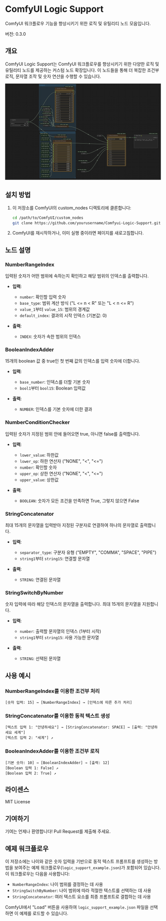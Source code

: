 # ComfyUI Logic Support

ComfyUI 워크플로우 기능을 향상시키기 위한 로직 및 유틸리티 노드 모음입니다.

버전: 0.3.0

## 개요

ComfyUI Logic Support는 ComfyUI 워크플로우를 향상시키기 위한 다양한 로직 및 유틸리티 노드를 제공하는 커스텀 노드 확장입니다. 이 노드들을 통해 더 복잡한 조건부 로직, 문자열 조작 및 숫자 연산을 수행할 수 있습니다.

![예제 워크플로우](logic_support_example.png)

## 설치 방법

1. 이 저장소를 ComfyUI의 custom_nodes 디렉토리에 클론합니다:
   ```bash
   cd /path/to/ComfyUI/custom_nodes
   git clone https://github.com/yourusername/Comfyui-Logic-Support.git
   ```

2. ComfyUI를 재시작하거나, 이미 실행 중이라면 페이지를 새로고침합니다.

## 노드 설명

### NumberRangeIndex

입력된 숫자가 어떤 범위에 속하는지 확인하고 해당 범위의 인덱스를 출력합니다.

- **입력**:
  - `number`: 확인할 입력 숫자
  - `base_type`: 범위 계산 방식 ("L <= n < R" 또는 "L < n <= R")
  - `value_1`부터 `value_15`: 범위의 경계값
  - `default_index`: 결과의 시작 인덱스 (기본값: 0)

- **출력**:
  - `INDEX`: 숫자가 속한 범위의 인덱스

### BooleanIndexAdder

15개의 boolean 값 중 true인 첫 번째 값의 인덱스를 입력 숫자에 더합니다.

- **입력**:
  - `base_number`: 인덱스를 더할 기본 숫자
  - `bool1`부터 `bool15`: Boolean 입력값
  
- **출력**:
  - `NUMBER`: 인덱스를 기본 숫자에 더한 결과

### NumberConditionChecker

입력된 숫자가 지정된 범위 안에 들어오면 true, 아니면 false를 출력합니다.

- **입력**:
  - `lower_value`: 하한값
  - `lower_op`: 하한 연산자 ("NONE", "<", "<=")
  - `number`: 확인할 숫자
  - `upper_op`: 상한 연산자 ("NONE", "<", "<=")
  - `upper_value`: 상한값
  
- **출력**:
  - `BOOLEAN`: 숫자가 모든 조건을 만족하면 True, 그렇지 않으면 False

### StringConcatenator

최대 15개의 문자열을 입력받아 지정된 구분자로 연결하여 하나의 문자열로 출력합니다.

- **입력**:
  - `separator_type`: 구분자 유형 ("EMPTY", "COMMA", "SPACE", "PIPE")
  - `string1`부터 `string15`: 연결할 문자열
  
- **출력**:
  - `STRING`: 연결된 문자열

### StringSwitchByNumber

숫자 입력에 따라 해당 인덱스의 문자열을 출력합니다. 최대 15개의 문자열을 지원합니다.

- **입력**:
  - `number`: 출력할 문자열의 인덱스 (1부터 시작)
  - `string1`부터 `string15`: 사용 가능한 문자열
  
- **출력**:
  - `STRING`: 선택된 문자열

## 사용 예시

### NumberRangeIndex를 이용한 조건부 처리

```
[숫자 입력: 15] → [NumberRangeIndex] → [인덱스에 따른 추가 처리]
```

### StringConcatenator를 이용한 동적 텍스트 생성

```
[텍스트 입력 1: "안녕하세요"] → [StringConcatenator: SPACE] → [출력: "안녕하세요 세계"]
[텍스트 입력 2: "세계"] ↗
```

### BooleanIndexAdder를 이용한 조건부 로직

```
[기본 숫자: 10] → [BooleanIndexAdder] → [출력: 12]
[Boolean 입력 1: False] ↗
[Boolean 입력 2: True] ↗
```

## 라이센스

MIT License

## 기여하기

기여는 언제나 환영합니다! Pull Request를 제출해 주세요.

## 예제 워크플로우

이 저장소에는 나이와 같은 숫자 입력을 기반으로 동적 텍스트 프롬프트를 생성하는 방법을 보여주는 예제 워크플로우(`logic_support_example.json`)가 포함되어 있습니다. 이 워크플로우는 다음을 사용합니다:

- `NumberRangeIndex`: 나이 범위를 결정하는 데 사용
- `StringSwitchByNumber`: 나이 범위에 따라 적절한 텍스트를 선택하는 데 사용
- `StringConcatenator`: 여러 텍스트 요소를 최종 프롬프트로 결합하는 데 사용

ComfyUI에서 "Load" 버튼을 사용하여 `logic_support_example.json` 파일을 선택하면 이 예제를 로드할 수 있습니다.
